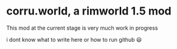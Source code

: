 # corru.world, a rimworld 1.5 mod

This mod at the current stage is very much work in progress

i dont know what to write here or how to run github :smiley:
